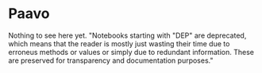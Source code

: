 # Paavo
Nothing to see here yet.
"Notebooks starting with "DEP" are deprecated, which means that the reader is mostly just wasting their time due to erroneus methods or values or simply due to redundant information. These are preserved for transparency and documentation purposes." 
